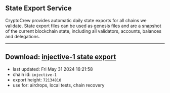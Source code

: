 ## State Export Service
CryptoCrew provides automatic daily state exports for all chains we validate. State export files can be used as genesis files and are a snapshot of the current blockchain state, including all validators, accounts, balances and delegations.

---
**Download: [injective-1 state export](https://dl-eu2.ccvalidators.com/SERVICE/injective/injective-1_export_72134810.json)**
---

- last updated: Fri May 31 2024 16:21:58
- chain id: `injective-1`
- export height: `72134810`
- use for: airdrops, local tests, chain recovery
